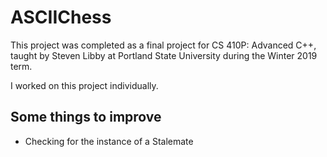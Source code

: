 # ASCIIChess

This project was completed as a final project for CS 410P: Advanced C++, taught by Steven Libby at Portland State University during the Winter 2019 term.

I worked on this project individually.

## Some things to improve

- Checking for the instance of a Stalemate
